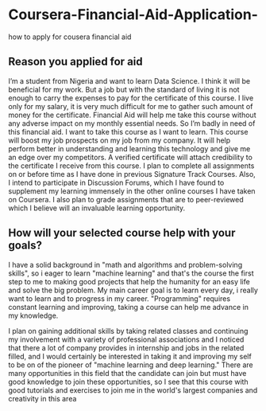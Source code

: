 # Coursera-Financial-Aid-Application-
how to apply for cousera financial aid


## Reason you applied for aid
I’m a student from Nigeria and want to learn Data Science. I think it will be beneficial for my work. But a job but with the standard of living it is not enough to  carry the expenses to pay for the certificate of this course. I live only for my salary, it is very much difficult for me to gather such amount of money for the certificate. Financial Aid will help me take this course without any adverse impact on my monthly essential needs. So I’m badly in need of this financial aid. I want to take this course as I want to learn. This course will boost my job prospects on my job from my company. It will help perform better in understanding and learning this technology and give me an edge over my competitors. A verified certificate will attach credibility to the certificate I receive from this course. I plan to complete all assignments on or before time as I have done in previous Signature Track Courses. Also, I intend to participate in Discussion Forums, which I have found to supplement my learning immensely in the other online courses I have taken on Coursera. I also plan to grade assignments that are to peer-reviewed which I believe will an invaluable learning opportunity.

## How will your selected course help with your goals?
I have a solid background in "math and algorithms and problem-solving skills", so i eager to learn "machine learning" and that's the course the first step to me to making good projects that help the humanity for an easy life and solve the big problem. My main career goal is to learn every day, i really want to learn and to progress in my career. "Programming" requires constant learning and improving, taking a course can help me advance in my knowledge.

I plan on gaining additional skills by taking related classes and continuing my involvement with a variety of professional associations and I noticed that there a lot of company provides in internship and jobs in the related filled, and I would certainly be interested in taking it and improving my self to be on of the pioneer of "machine learning and deep learning." There are many opportunities in this field that the candidate can join but must have good knowledge to join these opportunities, so I see that this course with good tutorials and exercises to join me in the world's largest companies and creativity in this area
